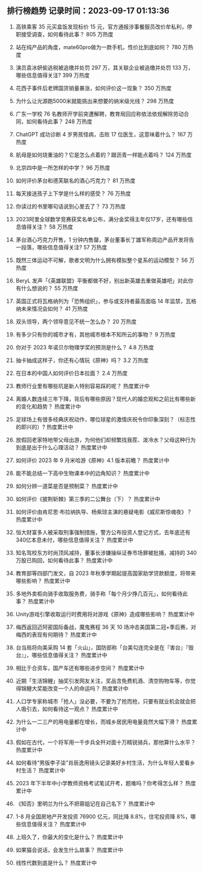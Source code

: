 
## 排行榜趋势 记录时间：2023-09-17 01:13:36
  
  1. 高铁乘客 35 元买盒饭发现标价 15 元，官方通报涉事餐服员改价牟私利，停职接受调查，如何看待此事？ 805 万热度
    
  2. 站在纯产品的角度，mate60pro做为一款手机，性价比到底如何？ 780 万热度
    
  3. 演员袁冰妍偷逃税被追缴并处罚 297 万，其关联企业被追缴并处罚 133 万，哪些信息值得关注? 399 万热度
    
  4. 花西子事件后老牌国货销量暴涨，如何评价这一现象？ 350 万热度
    
  5. 为什么让光源跑5000米就能挑出来想要的纳米级光线？ 298 万热度
    
  6. 广东一学校 76 名教师开学前突遭解聘，教育局回应称依法依规解除劳动合同，如何看待此事？ 248 万热度
    
  7. ChatGPT 成功诊断 4 岁男孩怪病，击败 17 位医生，这意味着什么？ 167 万热度
    
  8. 航母是如何烧重油的？它是怎么点着的？跟沥青一样能点着吗？ 124 万热度
    
  9. 北京四中是一所怎样的中学？ 96 万热度
    
  10. 如何评价茅台和德芙联名的酒心巧克力？ 81 万热度
    
  11. 每天接送孩子上下学是什么样的感受？ 76 万热度
    
  12. 你读过的书里哪句话说到心里去了？ 73 万热度
    
  13. 2023阿里全球数学竞赛获奖名单公布，满分金奖得主年仅17岁，还有哪些信息值得关注？ 58 万热度
    
  14. 茅台酒心巧克力开售，1 分钟内售罄，茅台董事长丁雄军称周边产品开发将告一段落，哪些信息值得关注? 57 万热度
    
  15. 既然三体运动不可解，歌者文明为什么拥有模拟整个星系的运动模型？ 56 万热度
    
  16. BeryL 发声「《英雄联盟》平衡都做不好，别出新英雄去重做英雄吧」对此你有什么想说的？ 55 万热度
    
  17. 英国正式将瓦格纳列为「恐怖组织」，参与或支持者最高面临 14 年监禁，瓦格纳未来情况会如何？ 41 万热度
    
  18. 双头领导，两个领导意见不统一怎么办？ 20 万热度
    
  19. 有多少只有你的城市才有，其他城市根本不知所云的事物？ 9 万热度
    
  20. 你对于 2023 年诺贝尔物理学奖的预测是什么？ 4.8 万热度
    
  21. 抽卡抽成这样子，你还有心情玩《原神》吗？ 3.2 万热度
    
  22. 在日本的中国人如何评价日本拉面？ 2.4 万热度
    
  23. 教师行业里有哪些坑是新人特别容易踩的呢？ 热度累计中
    
  24. 离婚人数连续三年下降，背后有哪些原因？现代人的婚恋观和之前比有哪些新的变化和趋势？ 热度累计中
    
  25. 足球场上有很多经典庆祝动作，哪位球星的激情庆祝令你印象深刻？（标志性的即兴的）? 热度累计中
    
  26. 放假回老家特地带父母出游，为何他们却频繁找我茬、泼冷水？父母这种行为到底是出于什么心理活动？ 热度累计中
    
  27. 如何评价 2023 年 9 月米哈游《原神》4.1 版本前瞻？ 热度累计中
    
  28. 能不能总结一下高中生物课本中的边角知识？ 热度累计中
    
  29. 如何分辨一道菜是否是预制菜？ 热度累计中
    
  30. 如何评价《披荆斩棘》第三季的二公舞台（下）？ 热度累计中
    
  31. 如何评价由肯尼思·布拉纳执导、杨紫琼主演的悬疑电影《威尼斯惊魂夜》？ 热度累计中
    
  32. 恒大财富多人被采取刑事强制措施，警方公布投资人登记方式，去年底还有340亿本息未付，哪些信息值得关注？ 热度累计中
    
  33. 知名驾校东方时尚顶风减持，董事长涉嫌操纵证券市场罪被批捕，减持的 340 万股已购回，如何看待此事？ 热度累计中
    
  34. 教育部等四部门发文，自 2023 年秋季学期起提高国家助学贷款额度，将带来哪些影响？ 热度累计中
    
  35. 多地外卖柜向骑手收取服务费，骑手称「每个月少挣几百元」，如何看待此事？ 热度累计中
    
  36. Unity游戏引擎收取运行时费用将对游戏《原神》造成哪些影响？ 热度累计中
    
  37. 梅西返回迈阿密国际备战，魔鬼赛程 36 天 10 场冲击美国第二冠+季后赛，对梅西的表现有何期待？ 热度累计中
    
  38. 台当局将向美采购 14 套「火山」，国防部称「台美勾连完全是在『害台』『毁台』」，哪些信息值得关注？ 热度累计中
    
  39. 相比于合资车，国产车还有哪些进步空间？ 热度累计中
    
  40. 近期「生活锦鲤」抽奖引发网友关注，奖品含免费机酒、清空购物车等，你觉得锦鲤大奖能改变一个人的命运吗？ 热度累计中
    
  41. 人口学专家称城市「抢人」没必要，不要为了抢而抢，只要有就业机会就会把人吸引去，如何看待这一观点？ 热度累计中
    
  42. 为什么一二三产的用电量都在增长，而城乡居民用电量竟然大幅下滑？ 热度累计中
    
  43. 假如在古代，一个将军用一千步兵全歼对面十万精锐骑兵，那他算什么水平？ 热度累计中
    
  44. 如何看待“男版李子柒”肖辰逸用镜头记录美好乡村生活，为什么年轻人爱看乡村生活？ 热度累计中
    
  45. 2023 年下半年中小学教师资格考试笔试开考，题难吗？你考得怎么样？ 热度累计中
    
  46. 《知否》里明兰为什么不把蓉姐记在自己名下？ 热度累计中
    
  47. 1-8 月全国房地产开发投资 76900 亿元，同比降 8.8%，住宅投资降 8%，哪些信息值得关注？ 热度累计中
    
  48. 上班久了，你最大的变化是什么？ 热度累计中
    
  49. 如果猫会说话，会发生什么故事？ 热度累计中
    
  50. 线性代数到底是什么？ 热度累计中
    